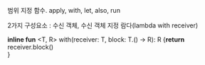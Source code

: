 범위 지정 함수. 
apply, with, let, also, run

2가지 구성요소 : 수신 객체, 수신 객체 지정 람다(lambda with receiver)

**inline fun** <T, R> with(receiver: T, block: T.() -> R): R {**return** receiver.block()  
}


